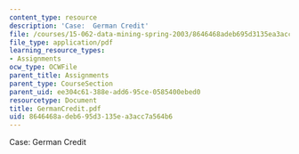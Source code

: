 ```yaml
---
content_type: resource
description: 'Case:  German Credit'
file: /courses/15-062-data-mining-spring-2003/8646468adeb695d3135ea3acc7a564b6_GermanCredit.pdf
file_type: application/pdf
learning_resource_types:
- Assignments
ocw_type: OCWFile
parent_title: Assignments
parent_type: CourseSection
parent_uid: ee304c61-388e-add6-95ce-0585400ebed0
resourcetype: Document
title: GermanCredit.pdf
uid: 8646468a-deb6-95d3-135e-a3acc7a564b6
---
```

Case:  German Credit

